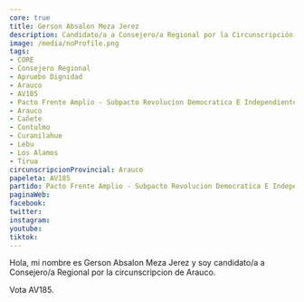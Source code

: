 ```yaml
---
core: true
title: Gerson Absalon Meza Jerez
description: Candidato/a a Consejero/a Regional por la Circunscripción de Arauco
image: /media/noProfile.png
tags:
- CORE
- Consejero Regional
- Apruebo Dignidad
- Arauco
- AV185
- Pacto Frente Amplio - Subpacto Revolucion Democratica E Independientes - Independientes
- Arauco
- Cañete
- Contulmo
- Curanilahue
- Lebu
- Los Alamos
- Tirua
circunscripcionProvincial: Arauco
papeleta: AV185
partido: Pacto Frente Amplio - Subpacto Revolucion Democratica E Independientes - Independientes
paginaWeb:
facebook:
twitter:
instagram:
youtube:
tiktok:
---
```

Hola, mi nombre es Gerson Absalon Meza Jerez y soy candidato/a a Consejero/a Regional por la circunscripcion de Arauco.

Vota AV185.